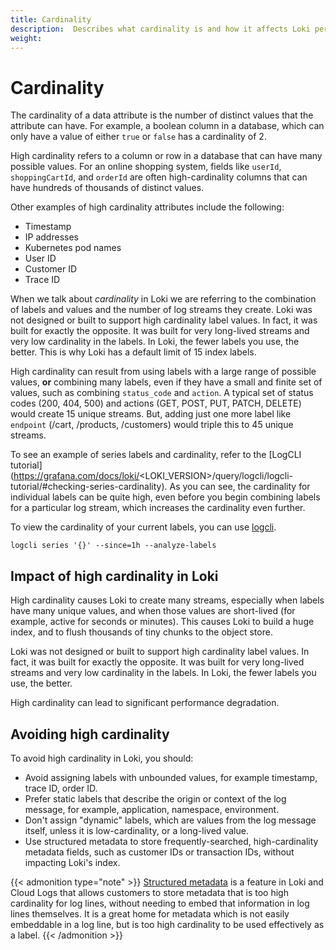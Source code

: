 ```yaml
---
title: Cardinality
description:  Describes what cardinality is and how it affects Loki performance.
weight: 
---
```


# Cardinality

The cardinality of a data attribute is the number of distinct values that the attribute can have.  For example, a boolean column in a database, which can only have a value of either `true` or `false` has a cardinality of 2.

High cardinality refers to a column or row in a database that can have many possible values. For an online shopping system, fields like `userId`, `shoppingCartId`, and `orderId` are often high-cardinality columns that can have hundreds of thousands of distinct values.

Other examples of high cardinality attributes include the following:

- Timestamp
- IP addresses
- Kubernetes pod names
- User ID
- Customer ID
- Trace ID

When we talk about _cardinality_ in Loki we are referring to the combination of labels and values and the number of log streams they create.  Loki was not designed or built to support high cardinality label values. In fact, it was built for exactly the opposite. It was built for very long-lived streams and very low cardinality in the labels. In Loki, the fewer labels you use, the better. This is why Loki has a default limit of 15 index labels.

High cardinality can result from using labels with a large range of possible values, **or** combining many labels, even if they have a small and finite set of values, such as combining `status_code` and `action`. A typical set of status codes (200, 404, 500)  and actions (GET, POST, PUT, PATCH, DELETE) would create 15 unique streams. But, adding just one more label like `endpoint` (/cart, /products, /customers) would triple this to 45 unique streams.

To see an example of series labels and cardinality, refer to the [LogCLI tutorial] (https://grafana.com/docs/loki/<LOKI_VERSION>/query/logcli/logcli-tutorial/#checking-series-cardinality).  As you can see, the cardinality for individual labels can be quite high, even before you begin combining labels for a particular log stream, which increases the cardinality even further.

To view the cardinality of your current labels, you can use [logcli](https://grafana.com/docs/loki/<LOKI_VERSION>/query/logcli/getting-started/).

`logcli series '{}' --since=1h --analyze-labels`

## Impact of high cardinality in Loki

High cardinality causes Loki to create many streams, especially when labels have many unique values, and when those values are short-lived (for example, active for seconds or minutes). This causes Loki to build a huge index, and to flush thousands of tiny chunks to the object store.

Loki was not designed or built to support high cardinality label values. In fact, it was built for exactly the opposite. It was built for very long-lived streams and very low cardinality in the labels. In Loki, the fewer labels you use, the better.  

High cardinality can lead to significant performance degradation.

## Avoiding high cardinality

To avoid high cardinality in Loki, you should:

- Avoid assigning labels with unbounded values, for example timestamp, trace ID, order ID.
- Prefer static labels that describe the origin or context of the log message, for example, application, namespace, environment.
- Don't assign "dynamic" labels, which are values from the log message itself, unless it is low-cardinality, or a long-lived value.
- Use structured metadata to store frequently-searched, high-cardinality metadata fields, such as customer IDs or transaction IDs, without impacting Loki's index.

{{< admonition type="note" >}}
[Structured metadata](https://grafana.com/docs/loki/<LOKI_VERSION>/get-started/labels/structured-metadata/) is a feature in Loki and Cloud Logs that allows customers to store metadata that is too high cardinality for log lines, without needing to embed that information in log lines themselves.
It is a great home for metadata which is not easily embeddable in a log line, but is too high cardinality to be used effectively as a label.
{{< /admonition >}}
